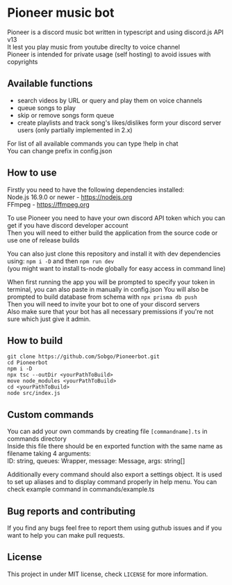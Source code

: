 # Pioneer music bot
Pioneer is a discord music bot written in typescript and using discord.js API v13  
It lest you play music from youtube direclty to voice channel  
Pioneer is intended for private usage (self hosting) to avoid issues with copyrights

## Available functions
- search videos by URL or query and play them on voice channels
- queue songs to play
- skip or remove songs form queue
- create playlists and track song's likes/dislikes form your discord server users (only partially implemented in 2.x)

For list of all available commands you can type !help in chat  
You can change prefix in config.json

## How to use
Firstly you need to have the following dependencies installed:  
Node.js 16.9.0 or newer - https://nodejs.org  
FFmpeg - https://ffmpeg.org

To use Pioneer you need to have your own discord API token which you can get if you have discord developer account  
Then you will need to either build the application from the source code or use one of release builds 

You can also just clone this repository and install it with dev dependencies using: `npm i -D` and then `npm run dev`  
(you might want to install ts-node globally for easy access in command line)

When first running the app you will be prompted to specify your token in terminal, you can also paste in manually in config.json 
You will also be prompted to build database from schema with `npx prisma db push`  
Then you will need to invite your bot to one of your discord servers  
Also make sure that your bot has all necessary premissions if you're not sure which just give it admin.

## How to build
`git clone https://github.com/Sobgo/Pioneerbot.git`  
`cd Pioneerbot`  
`npm i -D`  
`npx tsc --outDir <yourPathToBuild>`  
`move node_modules <yourPathToBuild>`  
`cd <yourPathToBuild>`  
`node src/index.js`  

## Custom commands
You can add your own commands by creating file `[commandname].ts` in commands directory  
Inside this file there should be en exported function with the same name as filename taking 4 arguments:  
ID: string, queues: Wrapper, message: Message, args: string[]  

Additionally every command should also export a settings object. It is used to set up aliases and to display command properly in help menu.
You can check example command in commands/example.ts

## Bug reports and contributing
If you find any bugs feel free to report them using guthub issues and if you want to help you can make pull requests.

## License
This project in under MIT license, check `LICENSE` for more information.
